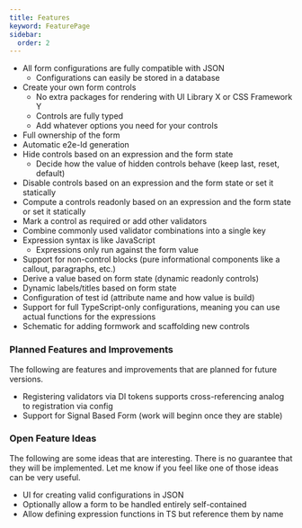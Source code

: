 ```yaml
---
title: Features
keyword: FeaturePage
sidebar:
  order: 2
---
```


- All form configurations are fully compatible with JSON
  - Configurations can easily be stored in a database
- Create your own form controls
  - No extra packages for rendering with UI Library X or CSS Framework Y
  - Controls are fully typed
  - Add whatever options you need for your controls
- Full ownership of the form
- Automatic e2e-Id generation
- Hide controls based on an expression and the form state
  - Decide how the value of hidden controls behave (keep last, reset, default)
- Disable controls based on an expression and the form state or set it statically
- Compute a controls readonly based on an expression and the form state or set it statically
- Mark a control as required or add other validators
- Combine commonly used validator combinations into a single key
- Expression syntax is like JavaScript
  - Expressions only run against the form value
- Support for non-control blocks (pure informational components like a callout, paragraphs, etc.)
- Derive a value based on form state (dynamic readonly controls)
- Dynamic labels/titles based on form state
- Configuration of test id (attribute name and how value is build)
- Support for full TypeScript-only configurations, meaning you can use actual functions for the expressions
- Schematic for adding formwork and scaffolding new controls


### Planned Features and Improvements

The following are features and improvements that are planned for future versions.

- Registering validators via DI tokens supports cross-referencing analog to registration via config
- Support for Signal Based Form (work will beginn once they are stable)

### Open Feature Ideas

The following are some ideas that are interesting. There is no guarantee that they will be implemented. Let me know if you feel like one of those ideas can be very useful.

- UI for creating valid configurations in JSON
- Optionally allow a form to be handled entirely self-contained
- Allow defining expression functions in TS but reference them by name

